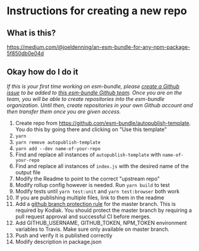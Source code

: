 # Instructions for creating a new repo

## What is this?

https://medium.com/@joeldenning/an-esm-bundle-for-any-npm-package-5f850db0e04d

## Okay how do I do it

*If this is your first time working on esm-bundle, please [create a Github issue](https://github.com/esm-bundle/new-repo-instructions/issues/new) to be added to [this esm-bundle Github team](https://github.com/orgs/esm-bundle/teams/repo-authors). Once you are on the team, you will be able to create repositories into the esm-bundle organization. Until then, create repositories in your own Github account and then transfer them once you are given access.*

1. Create repo from https://github.com/esm-bundle/autopublish-template. You do this by going there and clicking on "Use this template"
1. `yarn`
1. `yarn remove autopublish-template`
1. `yarn add --dev name-of-your-repo`
1. Find and replace all instances of `autopublish-template` with `name-of-your-repo`
1. Find and replace all instances of `index.js` with the desired name of the output file
1. Modify the Readme to point to the correct "upstream repo"
1. Modify rollup config however is needed. Run `yarn build` to test
1. Modify tests until `yarn test:unit` and `yarn test:browser` both work
1. If you are publishing multiple files, link to them in the readme
1. Add a [github branch protection rule](https://help.github.com/en/github/administering-a-repository/configuring-protected-branches) for the master branch. This is required by Kodiak. You should protect the master branch by requiring a pull request approval and successful CI before merges.
1. Add GITHUB_USERNAME, GITHUB_TOKEN, NPM_TOKEN environment variables to Travis. Make sure only available on master branch.
1. Push and verify it is published correctly
1. Modify description in package.json
